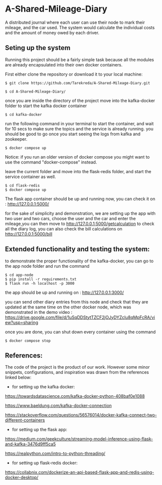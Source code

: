 # A-Shared-Mileage-Diary
A distributed journal where each user can use their node to mark their mileage, and the car used. The system would calculate the individual costs and the amount of money owed by each driver.

## Seting up the system


Running this project should be a fairly simple task because all the modules are already encapsulated into their own docker containers.

First either clone the repository or download it to your local machine:

```console
$ git clone https://github.com/Tarekreda/A-Shared-Mileage-Diary.git

$ cd A-Shared-Mileage-Diary/
```

once you are inside the directory of the project move into the kafka-docker folder to start the kafka docker container 

```console
$ cd kafka-docker
```

run the following command in your terminal to start the container, and wait for 10 secs to make sure the topics and the service is already running.  you should be good to go once you start seeing the logs from kafka and zookeeper.

```console
$ docker compose up
```
Notice: if you run an older version of docker compose you might want to use the command "docker-compose" instead. 

leave the current folder and move into the flask-redis folder, and start the service container as well.

```console
$ cd flask-redis 
$ docker compose up
```

The flask app container should be up and running now, you can check it on : http://127.0.0.1:5000/

for the sake of simplicity and demonstration, we are setting up the app with two user and two cars, choose the user and the car and enter the mileage,you can then move to http://127.0.0.1:5000/getcalculation to check all the diary log, you can also check the bill calculations on http://127.0.0.1:5000/bill





## Extended functionality and testing the system:


to demonstrate the proper functionality of the kafka-docker, you can go to the app node folder and run the command 


```console
$ cd app-node
$ pip install -r requirements.txt
$ flask run -h localhost -p 3000
```

the app should be up and running on : http://127.0.0.1:3000/

you can send other diary entries from this node and check that they are updated at the same time on the other docker node, which was demonstrated in the demo video : https://drive.google.com/file/d/1uSqDDStytTZCF2jOJyDYZclu8qMpFcRA/view?usp=sharing


once you are done, you can shut down every container using the command 


```console
$ docker compose stop
```


## References:

The code of the project is the product of our work. However some minor snippets, configurations, and inspiration was drawn from the references linked below:

* for setting up the kafka docker:

https://towardsdatascience.com/kafka-docker-python-408baf0e1088

https://www.baeldung.com/kafka-docker-connection

https://stackoverflow.com/questions/56576014/docker-kafka-connect-two-different-containers

* for setting up the flask app:

https://medium.com/geekculture/streaming-model-inference-using-flask-and-kafka-3476d9ff5ca5

https://realpython.com/intro-to-python-threading/

* for setting up flask-redis docker:

https://collabnix.com/dockerize-an-api-based-flask-app-and-redis-using-docker-desktop/



 
